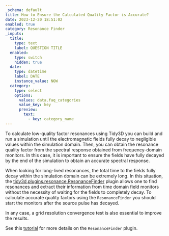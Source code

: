```yaml
---
_schema: default
title: How to Ensure the Calculated Quality Factor is Accurate?
date: 2023-12-20 18:51:02
enabled: true
category: Resonance Finder
_inputs:
  title:
    type: text
    label: QUESTION TITLE
  enabled:
    type: switch
    hidden: true
  date:
    type: datetime
    label: DATE
    instance_value: NOW
  category:
    type: select
    options:
      values: data.faq_categories
      value_key: key
      preview:
        text:
          - key: category_name
---
```


To calculate low-quality factor resonances using Tidy3D you can build and run a simulation until the electromagnetic fields fully decay to negligible values within the simulation domain. Then, you can obtain the resonance quality factor from the spectral response obtained from frequency-domain monitors. In this case, it is important to ensure the fields have fully decayed by the end of the simulation to obtain an accurate spectral response.

When looking for long-lived resonances, the total time to the fields fully decay within the simulation domain can be extremely long. In this situation, the [tidy3d.plugins.resonance.ResonanceFinder](https://docs.flexcompute.com/projects/tidy3d/en/latest/api/_autosummary/tidy3d.plugins.resonance.ResonanceFinder.html#tidy3d.plugins.resonance.ResonanceFinder.html) plugin allows one to find resonances and extract their information from time domain field monitors without the necessity of waiting for the fields to completely decay. To calculate accurate quality factors using the `ResonanceFinder` you should start the monitors after the source pulse has decayed.

In any case, a grid resolution convergence test is also essential to improve the results.

See this [tutorial](https://www.flexcompute.com/tidy3d/examples/notebooks/ResonanceFinder/) for more details on the `ResonanceFinder` plugin.
